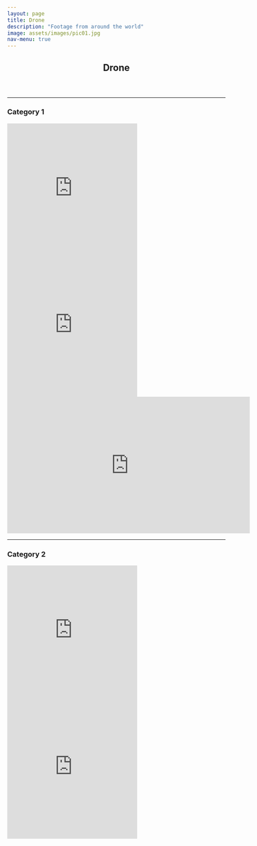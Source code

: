 ```yaml
---
layout: page
title: Drone
description: "Footage from around the world"
image: assets/images/pic01.jpg
nav-menu: true
---
```


<div id="main" class="alt">

<section id="one">
	<div class="inner">
		<header class="major">
			<h1>Drone</h1>
		</header>

<hr class="major" />

<div class="row 200%">
<div class="12u$ 12u$(medium)">

<!-- Start section -->

<div class="box alt" >
<h3>Category 1</h3>
	<div class="row 50% uniform" id="category1">
    <!-- Row -->
		<div class="6u"><span class="image fit"><img src="{% link assets/drone/DJI_0356.jpg %}" alt="" class="droneImage"/></span></div>
		<div class="6u"><span class="image fit"><img src="{% link assets/drone/DJI_0523.jpg %}" alt="" /></span></div>
		<!-- Row -->
		<div class="4u"><span class="image fit"><img src="{% link assets/drone/DJI_0523.jpg %}" alt="" /></span></div>
		<div class="4u"><span class="image fit"><img src="{% link assets/drone/DJI_0356.jpg %}" alt="" /></span></div>
		<div class="4u$"><span class="image fit"><img src="{% link assets/drone/DJI_0523.jpg %}" alt="" /></span></div>
    <!-- Row -->
    <iframe class="6u"  height="315" src="https://www.youtube.com/embed/Y4qqPq0f2-8" title="YouTube video player" frameborder="0" allow="accelerometer; autoplay; clipboard-write; encrypted-media; gyroscope; picture-in-picture" allowfullscreen></iframe>
    <iframe class="6u"  height="315" src="https://www.youtube.com/embed/Y4qqPq0f2-8" title="YouTube video player" frameborder="0" allow="accelerometer; autoplay; clipboard-write; encrypted-media; gyroscope; picture-in-picture" allowfullscreen></iframe>
	<!--Row-->
	<iframe class="12u" width="560" height="315" src="https://www.youtube.com/embed/3dIVesHEAzc" title="YouTube video player" frameborder="0" allow="accelerometer; autoplay; clipboard-write; encrypted-media; gyroscope; picture-in-picture" allowfullscreen></iframe>
	</div>
</div>

<!-- End section -->
<!-- Start section -->

<hr class="major" />

<div class="box alt" >
<h3>Category 2</h3>
	<div class="row 50% uniform" id="category2">
    <!-- Row -->
		<div class="3u"><span class="image fit"><img src="{% link assets/drone/DJI_0356.jpg %}" alt="" class="droneImage"/></span></div>
		<div class="3u"><span class="image fit"><img src="{% link assets/drone/DJI_0523.jpg %}" alt="" /></span></div>
		<div class="3u"><span class="image fit"><img src="{% link assets/drone/DJI_0356.jpg %}" alt="" class="droneImage"/></span></div>
		<div class="3u"><span class="image fit"><img src="{% link assets/drone/DJI_0523.jpg %}" alt="" /></span></div>
    <!-- Row -->
    <iframe class="6u"  height="315" src="https://www.youtube.com/embed/Y4qqPq0f2-8" title="YouTube video player" frameborder="0" allow="accelerometer; autoplay; clipboard-write; encrypted-media; gyroscope; picture-in-picture" allowfullscreen></iframe>
    <iframe class="6u"  height="315" src="https://www.youtube.com/embed/Y4qqPq0f2-8" title="YouTube video player" frameborder="0" allow="accelerometer; autoplay; clipboard-write; encrypted-media; gyroscope; picture-in-picture" allowfullscreen></iframe>
		<!-- Row -->
		<div class="6u"><span class="image fit"><img src="{% link assets/drone/DJI_0523.jpg %}" alt="" /></span></div>
		<div class="6u"><span class="image fit"><img src="{% link assets/drone/DJI_0356.jpg %}" alt="" /></span></div>
	</div>
</div>

<!-- End section -->
<!-- Add more sections here.  -->

</div>
</div>
</div>
</section>
</div>
